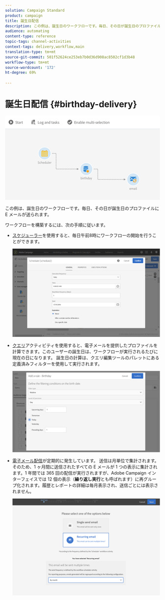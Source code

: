 ```yaml
---
solution: Campaign Standard
product: campaign
title: 誕生日配信
description: この例は、誕生日のワークフローです。毎日、その日が誕生日のプロファイルに E メールが送られます。
audience: automating
content-type: reference
topic-tags: channel-activities
context-tags: delivery,workflow,main
translation-type: tm+mt
source-git-commit: 501f52624ce253eb7b0d36d908ac8502cf1d3b48
workflow-type: tm+mt
source-wordcount: '172'
ht-degree: 69%

---
```



# 誕生日配信 {#birthday-delivery}

![](assets/wkf_delivery_example_1.png)

この例は、誕生日のワークフローです。毎日、その日が誕生日のプロファイルに E メールが送られます。

ワークフローを構築するには、次の手順に従います。

* [スケジューラー](../../automating/using/scheduler.md)を使用すると、毎日午前8時にワークフローの開始を行うことができます。

   ![](assets/wkf_delivery_example_2.png)

* [クエリ](../../automating/using/query.md)アクティビティを使用すると、電子メールを提供したプロファイルを計算できます。このユーザーの誕生日は、ワークフローが実行されるたびに現在の日になります。 誕生日の計算は、クエリ編集ツールのパレットにある定義済みフィルターを使用して実行されます。

   ![](assets/wkf_delivery_example_3.png)

* [電子メール配信](../../automating/using/email-delivery.md)が定期的に発生しています。 送信は月単位で集計されます。そのため、1 ヶ月間に送信されたすべての E メールが 1 つの表示に集計されます。1 年間では 365 回の配信が実行されますが、Adobe Campaign インターフェイスでは 12 個の表示（**繰り返し実行**&#x200B;とも呼ばれます）に再グループ化されます。履歴とレポートの詳細は毎月表示され、送信ごとには表示されません。

   ![](assets/wkf_delivery_example_4.png)
